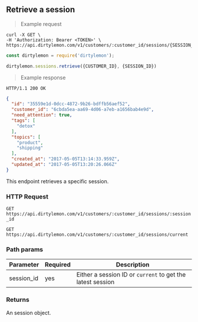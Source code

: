 ## Retrieve a session

> Example request

```shell
curl -X GET \
-H 'Authorization: Bearer <TOKEN>' \
https://api.dirtylemon.com/v1/customers/:customer_id/sessions/{SESSION_ID}
```

```javascript
const dirtylemon = require('dirtylemon');

dirtylemon.sessions.retrieve({CUSTOMER_ID}, {SESSION_ID})
```

> Example response

```http
HTTP/1.1 200 OK
```

```json
{
  "id": "35559e1d-0dcc-4872-9b26-bdffb56aef52",
  "customer_id": "6cbda5ea-aa69-4d06-a7eb-a1656bab4e9d",
  "need_attention": true,
  "tags": [
    "detox"
  ],
  "topics": [
    "product",
    "shipping"
  ],
  "created_at": "2017-05-05T13:14:33.959Z",
  "updated_at": "2017-05-05T13:20:26.066Z"
}
```

This endpoint retrieves a specific session.

### HTTP Request

`GET https://api.dirtylemon.com/v1/customers/:customer_id/sessions/:session_id`

`GET https://api.dirtylemon.com/v1/customers/:customer_id/sessions/current`

### Path params

| Parameter | Required | Description |
| --------- | -------- | ------------|
| session_id | yes | Either a session ID or `current` to get the latest session |

### Returns

An session object.
